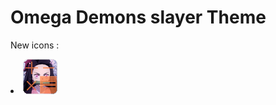 <h1>Omega Demons slayer Theme</h1>
<p>New icons :</p>
<i>
  <li><img src="apps/calculation_icon.png"></img></li>
</i>

